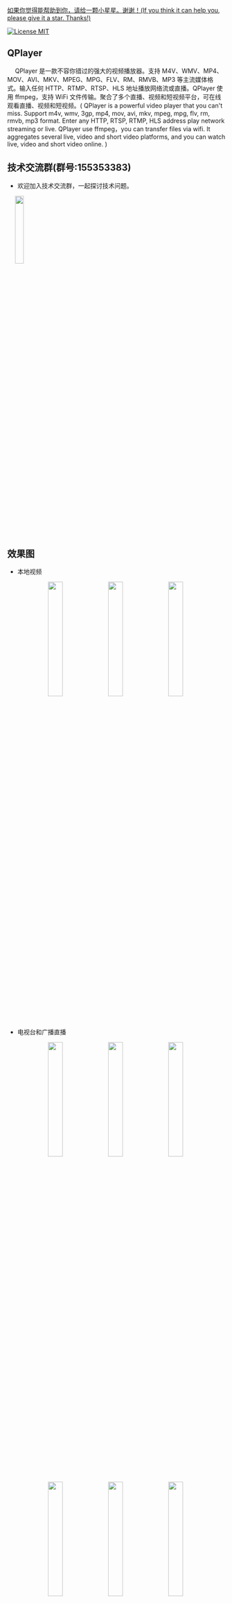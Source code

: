 [如果你觉得能帮助到你，请给一颗小星星。谢谢！(If you think it can help you, please give it a star. Thanks!)](https://github.com/dgynfi/QPlayer)

[![License MIT](https://img.shields.io/badge/license-MIT-green.svg?style=flat)](LICENSE)&nbsp;

## QPlayer

&emsp; QPlayer 是一款不容你错过的强大的视频播放器。支持 M4V、WMV、MP4、MOV、AVI、MKV、MPEG、MPG、FLV、RM、RMVB、MP3 等主流媒体格式。输入任何 HTTP、RTMP、RTSP、HLS 地址播放网络流或直播。QPlayer 使用 ffmpeg，支持 WiFi 文件传输。聚合了多个直播、视频和短视频平台，可在线观看直播、视频和短视频。( QPlayer is a powerful video player that you can't miss. Support m4v, wmv, 3gp, mp4, mov, avi, mkv, mpeg, mpg, flv, rm, rmvb, mp3 format. Enter any HTTP, RTSP, RTMP, HLS address play network streaming or live. QPlayer use ffmpeg，you can transfer files via wifi. It aggregates several live, video and short video platforms, and you can watch live, video and short video online. )

## 技术交流群(群号:155353383)

- 欢迎加入技术交流群，一起探讨技术问题。

<div align=left>
&emsp; <img src="https://github.com/dgynfi/QPlayer/raw/master/images/qq155353383.jpg" width="20%" />
</div>

## 效果图

- 本地视频

<div align=center>
<img src="https://github.com/dgynfi/QPlayer/raw/master/images/local_video_list.jpeg" width="26%" />&nbsp;
<img src="https://github.com/dgynfi/QPlayer/raw/master/images/Local_video_flv.jpeg" width="26%" />&nbsp;
<img src="https://github.com/dgynfi/QPlayer/raw/master/images/Local_video_wmv.jpeg" width="26%" />&nbsp;
</div>

- 电视台和广播直播

<div align=center>
<img src="https://github.com/dgynfi/QPlayer/raw/master/images/Pull_stream_live_cctv6.jpeg" width="26%" />&nbsp;
<img src="https://github.com/dgynfi/QPlayer/raw/master/images/Pull_stream_live_hnws.jpeg" width="26%" />&nbsp;
<img src="https://github.com/dgynfi/QPlayer/raw/master/images/Pull_stream_live_sino.jpeg" width="26%" />&nbsp;
<br />
<img src="https://github.com/dgynfi/QPlayer/raw/master/images/Pull_stream_live_aoya.jpeg" width="26%" />&nbsp;
<img src="https://github.com/dgynfi/QPlayer/raw/master/images/Pull_stream_live_fengh.jpeg" width="26%" />&nbsp;
<img src="https://github.com/dgynfi/QPlayer/raw/master/images/Pull_stream_live_hkcj.jpeg" width="26%" />&nbsp;
</div>

- 直播 

<div align=center>
<img src="https://github.com/dgynfi/QPlayer/raw/master/images/Live_pgg.jpeg" width="26%" />&nbsp;
<img src="https://github.com/dgynfi/QPlayer/raw/master/images/Live_douyu.jpeg" width="26%" />&nbsp;
<img src="https://github.com/dgynfi/QPlayer/raw/master/images/Live_huya.jpeg" width="26%" />&nbsp;
<br />
<img src="https://github.com/dgynfi/QPlayer/raw/master/images/Live_yy.jpeg" width="26%" />&nbsp;
<img src="https://github.com/dgynfi/QPlayer/raw/master/images/Live_bilibili.jpeg" width="26%" />&nbsp;
<img src="https://github.com/dgynfi/QPlayer/raw/master/images/Live_chushou.jpeg" width="26%" />&nbsp;
<br />
<img src="https://github.com/dgynfi/QPlayer/raw/master/images/Live_inke.jpeg" width="26%" />&nbsp;
<img src="https://github.com/dgynfi/QPlayer/raw/master/images/Live_now.jpeg" width="26%" />&nbsp;
<img src="https://github.com/dgynfi/QPlayer/raw/master/images/Live_huajiao.jpeg" width="26%" />&nbsp;
<br />
<img src="https://github.com/dgynfi/QPlayer/raw/master/images/Live_iqiyi.jpeg" width="26%" />&nbsp;
<img src="https://github.com/dgynfi/QPlayer/raw/master/images/Live_iqiyi_play.jpeg" width="26%" />&nbsp;
<img src="https://github.com/dgynfi/QPlayer/raw/master/images/Live_qixiu.jpeg" width="26%" />&nbsp;
</div>

- Web和远程视频

<div align=center>
<img src="https://github.com/dgynfi/QPlayer/raw/master/images/Web_mgtv_video.jpeg" width="26%" />&nbsp;
<img src="https://github.com/dgynfi/QPlayer/raw/master/images/Web_qq_video.jpeg" width="26%" />&nbsp;
<img src="https://github.com/dgynfi/QPlayer/raw/master/images/Web_xigua_video.jpeg" width="26%" />&nbsp;
<br />
<img src="https://github.com/dgynfi/QPlayer/raw/master/images/Web_remote_video_play.jpeg" width="26%" />&nbsp;
<img src="https://github.com/dgynfi/QPlayer/raw/master/images/Web_remote_video_v.jpeg" width="26%" />&nbsp;
<img src="https://github.com/dgynfi/QPlayer/raw/master/images/Pull_stream_list.jpeg" width="26%" />&nbsp;
</div>

- 其他信息

<div align=center>
<img src="https://github.com/dgynfi/QPlayer/raw/master/images/Info_settings.jpeg" width="26%" />&nbsp;
<img src="https://github.com/dgynfi/QPlayer/raw/master/images/Info_settings_cport.jpeg" width="26%" />&nbsp;
<img src="https://github.com/dgynfi/QPlayer/raw/master/images/Info_aboutme.jpeg" width="26%" />&nbsp;
</div>

## Requirements

&emsp; iOS 8.0+, iPhone and iPad, Xcode10+.

## 开源组件

- [AFNetworking](https://github.com/AFNetworking/AFNetworking)

&emsp; A delightful networking framework for iOS, macOS, watchOS, and tvOS. 

- [SDWebImage](https://github.com/SDWebImage/SDWebImage)

&emsp; This library provides an async image downloader with cache support. For convenience, we added categories for UI elements like UIImageView, UIButton, MKAnnotationView.

- [ijkplayer](https://github.com/bilibili/ijkplayer) 

&emsp; Android/iOS video player based on FFmpeg n3.4, with MediaCodec, VideoToolbox support. 

&emsp; [IJKMediaFramework.framework Download](https://pan.baidu.com/s/1WCZzdCUiaQL3a1yJSD22QQ) - 链接: https://pan.baidu.com/s/1WCZzdCUiaQL3a1yJSD22QQ 提取码: mxqq 复制这段内容后打开百度网盘手机App，操作更方便哦

- [MBProgressHUD](https://github.com/jdg/MBProgressHUD)

&emsp; MBProgressHUD is an iOS drop-in class that displays a translucent HUD with an indicator and/or labels while work is being done in a background thread. The HUD is meant as a replacement for the undocumented, private UIKit UIProgressHUD with some additional features.

- [MJRefresh](https://github.com/CoderMJLee/MJRefresh)

&emsp; An easy way to use pull-to-refresh.

- [FDFullscreenPopGesture](https://github.com/forkingdog/FDFullscreenPopGesture) 

&emsp; A UINavigationController's category to enable fullscreen pop gesture with iOS7+ system style.

- [PYSearch](https://github.com/ko1o/PYSearch)

&emsp; 🔍 An elegant search controller which replaces the UISearchController for iOS (iPhone & iPad) .

- [CocoaWebResource](https://github.com/robin/cocoa-web-resource)

&emsp; A file transfer solution for iPhone and iPod Touch. Support uploading, download and delete files via browser.

- [ZFPlayer](https://github.com/renzifeng/ZFPlayer) 

&emsp; Support customization of any player SDK and control layer(支持定制任何播放器SDK和控制层)

- [KSYMediaPlayer_iOS](ttps://github.com/ksvc/KSYMediaPlayer_iOS)

&emsp; 金山云iOS播放SDK（KSYUN Live Streaming player SDK），支持RTMP HTTP-FLV HLS 协议（supporting RTMP HTTP-FLV HLS protocol）。与系统播放器MPMoviePlayerController接口一致，可以无缝快速切换至KSYMediaPlayer；本地全媒体格式支持, 并对主流的媒体格式(mp4, avi, wmv, flv, mkv, mov, rmvb 等 )进行优化；支持广泛的流式视频格式, HLS, RTMP, HTTP Rseudo-Streaming 等；低延时直播体验，配合金山云推流sdk，可以达到全程直播稳定的4秒内延时；实现快速满屏播放，为用户带来更快捷优质的播放体验；支持画面旋转，音量调节等各种功能。

- [SVBlurView](https://github.com/TransitApp/SVBlurView)

&emsp; SVBlurView is a simple reimplementation of FXBlurView for iOS 7. It uses Apple's UIImage+ImageEffects category as well as the new drawViewHierarchyInRect: UIView API. It doesn't do dynamic blurs yet.

- [MBProgressHUD-JDragon](https://github.com/lyc59621/MBProgressHUD-JDragon)

&emsp; 封装MBProgressHUD的一个类别。

## 使用

&emsp; 在 app 设置中打开 WiFi 文件传输的开关，即可享用 WiFi 文件传输服务。在电脑浏览器中访问：如 [http://192.168.6.6:8888](http://192.168.6.6:8888) ，打开网页后，选择文件，点击 Upload 上传。在上传媒体文件时，确保电脑和手机在同一 WiFi 环境并且不要关闭本应用也不要锁屏。

## Pods for QPlayer
```
# Pods for QPlayer
pod 'AFNetworking'
pod 'SDWebImage'
pod 'MJRefresh', '~> 3.1.12'

pod 'ZFPlayer'
pod 'ZFPlayer/ControlView'
pod 'ZFPlayer/AVPlayer'
#pod 'KSYMediaPlayer_iOS/KSYMediaPlayer_vod' # Conflicts with ijkplayer.

pod 'MBProgressHUD+JDragon', '~> 0.0.3'
pod 'PYSearch', '~> 0.8.8'
pod 'SVBlurView', '~> 0.0.1'
pod 'FDFullscreenPopGesture', '~> 1.1'
```
